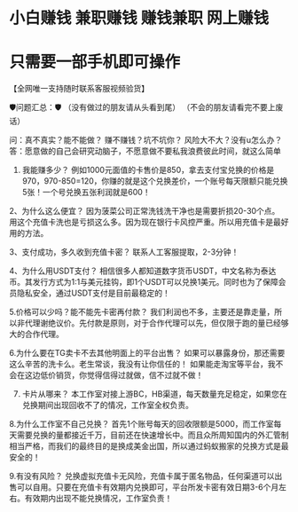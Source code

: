 # 小白赚钱 兼职赚钱 赚钱兼职 网上赚钱
# 只需要一部手机即可操作

【全网唯一支持随时联系客服视频验货】

🛡问题汇总：🛡
（没有做过的朋友请从头看到尾）
（不会的朋友请看完不要上废话）

问：真不真实？能不能做？
赚不赚钱？坑不坑你？
风险大不大？没有u怎么办？
答：愿意做的自己会研究动脑子，不愿意做不要私我浪费彼此时间，就这么简单

1. 我能赚多少？
例如1000元面值的卡售价是850，拿去支付宝兑换的价格是970，970-850=120，你赚的就是这个兑换差价，一个账号每天限额只能兑换5张！一个号兑换五张利润就是600！

2、为什么这么便宜？
因为菠菜公司正常洗钱洗干净也是需要折损20-30个点。
用这个充值卡洗也是亏损这么多。因为现在银行卡风控严重。所以用充值卡是最好用的方法。

3、支付成功，多久收到充值卡密？
联系人工客服提取，2-3分钟！

4、为什么用USDT支付？
相信很多人都知道数字货币USDT，中文名称为泰达币。其发行方式为1:1与美元挂钩，即1个USDT可以兑换1美元。同时也为了保障会员隐私安全，通过USDT支付是目前最稳定的！

5.价格可以少吗？能不能先卡密再付款？
我们利润也不多，主要还是靠走量，所以非代理谢绝议价。先付款是原则，对于合作代理可以先，但仅限于跑的量已经够大的合作代理。

6.为什么要在TG卖卡不去其他明面上的平台出售？
如果可以暴露身份，那还需要这么辛苦的洗卡么。老生常谈，我没有让你信任的！ 如果能走淘宝等平台，我不会在这边低价销货，你觉得信得过就做，信不过就不做！

7. 卡片从哪来？
本工作室对接上游BC，HB渠道，每天数量充足稳定，如果您在兑换期间出现回收不了的情况，工作室全权负责。

8.为什么工作室不自己兑换？
首先1个账号每天的回收限额是5000，而工作室每天需要兑换的量都接近千万，目前还在快速增长中。而且众所周知国内的外汇管制相当严格，而我们的最终目的是换成美金出国，所以通过蚂蚁搬家的兑换方式是最安全的！

9.有没有风险？
兑换虚拟充值卡无风险，充值卡属于匿名物品，任何渠道可以出售可以自用。只要在充值卡有效期内兑换即可，平台所发卡密有效日期3-6个月左右。有效期内出现不能兑换情况，工作室负责！